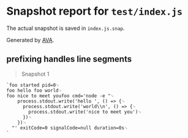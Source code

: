 # Snapshot report for `test/index.js`

The actual snapshot is saved in `index.js.snap`.

Generated by [AVA](https://avajs.dev).

## prefixing handles line segments

> Snapshot 1

    `foo started pid=0␊
    foo hello foo world␊
    foo nice to meet youfoo cmd='node -e "␊
        process.stdout.write('hello ', () => {␊
          process.stdout.write('world\\n', () => {␊
            process.stdout.write('nice to meet you')␊
          })␊
        })␊
      "' exitCode=0 signalCode=null duration=0s␊
    `
